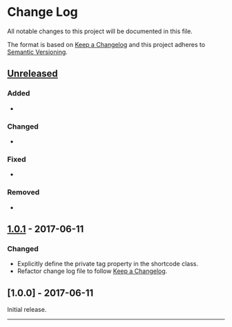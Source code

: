 # Change Log

All notable changes to this project will be documented in this file.

The format is based on [Keep a Changelog](http://keepachangelog.com/) and this project adheres to [Semantic Versioning](http://semver.org/).

## [Unreleased]

### Added

- 

### Changed

- 

### Fixed

- 

### Removed

- 

## [1.0.1] - 2017-06-11

### Changed

- Explicitly define the private tag property in the shortcode class.
- Refactor change log file to follow [Keep a Changelog](http://keepachangelog.com/).

## [1.0.0] - 2017-06-11

Initial release.

----

[Unreleased]: https://github.com/tfrommen/progress-bars/compare/v1.0.1...HEAD
[1.0.1]: https://github.com/tfrommen/progress-bars/compare/v1.0.0...v1.0.1
